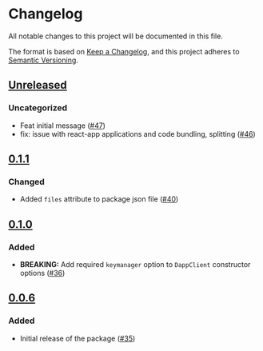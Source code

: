 # Changelog

All notable changes to this project will be documented in this file.

The format is based on [Keep a Changelog](https://keepachangelog.com/en/1.0.0/),
and this project adheres to [Semantic Versioning](https://semver.org/spec/v2.0.0.html).

## [Unreleased]

### Uncategorized

- Feat initial message ([#47](https://github.com/MetaMask/mobile-wallet-protocol/pull/47))
- fix: issue with react-app applications and code bundling, splitting ([#46](https://github.com/MetaMask/mobile-wallet-protocol/pull/46))

## [0.1.1]

### Changed

- Added `files` attribute to package json file ([#40](https://github.com/MetaMask/mobile-wallet-protocol/pull/40))

## [0.1.0]

### Added

- **BREAKING:** Add required `keymanager` option to `DappClient` constructor options ([#36](https://github.com/MetaMask/mobile-wallet-protocol/pull/36))

## [0.0.6]

### Added

- Initial release of the package ([#35](https://github.com/MetaMask/mobile-wallet-protocol/pull/35))

[Unreleased]: https://github.com/MetaMask/mobile-wallet-protocol/compare/@metamask/mobile-wallet-protocol-dapp-client@0.1.1...HEAD
[0.1.1]: https://github.com/MetaMask/mobile-wallet-protocol/compare/@metamask/mobile-wallet-protocol-dapp-client@0.1.0...@metamask/mobile-wallet-protocol-dapp-client@0.1.1
[0.1.0]: https://github.com/MetaMask/mobile-wallet-protocol/compare/@metamask/mobile-wallet-protocol-dapp-client@0.0.6...@metamask/mobile-wallet-protocol-dapp-client@0.1.0
[0.0.6]: https://github.com/MetaMask/mobile-wallet-protocol/releases/tag/@metamask/mobile-wallet-protocol-dapp-client@0.0.6

